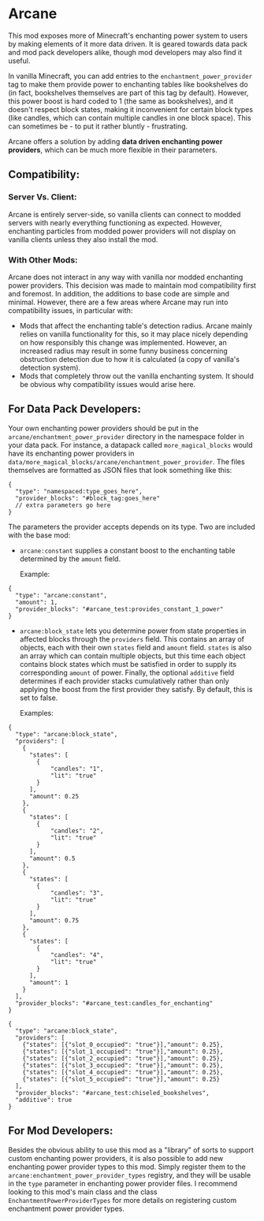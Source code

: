 # Arcane

This mod exposes more of Minecraft's enchanting power system to users by making elements of it more data driven.  It is geared towards data pack and mod pack developers alike, though mod developers may also find it useful.

In vanilla Minecraft, you can add entries to the `enchantment_power_provider` tag to make them provide power to enchanting tables like bookshelves do (in fact, bookshelves themselves are part of this tag by default).  However, this power boost is hard coded to 1 (the same as bookshelves), and it doesn't respect block states, making it inconvenient for certain block types (like candles, which can contain multiple candles in one block space). This can sometimes be - to put it rather bluntly - frustrating.

Arcane offers a solution by adding **data driven enchanting power providers**, which can be much more flexible in their parameters.

## Compatibility:
### Server Vs. Client:
Arcane is entirely server-side, so vanilla clients can connect to modded servers with nearly everything functioning as expected.  However, enchanting particles from modded power providers will not display on vanilla clients unless they also install the mod.
### With Other Mods:
Arcane does not interact in any way with vanilla nor modded enchanting power providers.  This decision was made to maintain mod compatibility first and foremost.  In addition, the additions to base code are simple and minimal.  However, there are a few areas where Arcane may run into compatibility issues, in particular with:
- Mods that affect the enchanting table's detection radius.  Arcane mainly relies on vanilla functionality for this, so it may place nicely depending on how responsibly this change was implemented.  However, an increased radius may result in some funny business concerning obstruction detection due to how it is calculated (a copy of vanilla's detection system).
- Mods that completely throw out the vanilla enchanting system.  It should be obvious why compatibility issues would arise here.

## For Data Pack Developers:
Your own enchanting power providers should be put in the `arcane/enchantment_power_provider` directory in the namespace folder in your data pack. For instance, a datapack called `more_magical_blocks` would have its enchanting power providers in `data/more_magical_blocks/arcane/enchantment_power_provider`.  The files themselves are formatted as JSON files that look something like this:
```json5
{
  "type": "namespaced:type_goes_here",
  "provider_blocks": "#block_tag:goes_here"
  // extra parameters go here
}
```
The parameters the provider accepts depends on its type.  Two are included with the base mod: 
- `arcane:constant` supplies a constant boost to the enchanting table determined by the `amount` field.

    Example:
```json5
{
  "type": "arcane:constant",
  "amount": 1,
  "provider_blocks": "#arcane_test:provides_constant_1_power"
}
```
- `arcane:block_state` lets you determine power from state properties in affected blocks through the `providers` field. This contains an array of objects, each with their own `states` field and `amount` field.  `states` is also an array which can contain multiple objects, but this time each object contains block states which must be satisfied in order to supply its corresponding `amount` of power.  Finally, the optional `additive` field determines if each provider stacks cumulatively rather than only applying the boost from the first provider they satisfy.  By default, this is set to false.

    Examples:
```json5
{
  "type": "arcane:block_state",
  "providers": [
    {
      "states": [
        {
            "candles": "1",
            "lit": "true"
        }
      ],
      "amount": 0.25
    },
    {
      "states": [
        {
            "candles": "2",
            "lit": "true"
        }
      ],
      "amount": 0.5
    },
    {
      "states": [
        {
            "candles": "3",
            "lit": "true"
        }
      ],
      "amount": 0.75
    },
    {
      "states": [
        {
            "candles": "4",
            "lit": "true"
        }
      ],
      "amount": 1
    }
  ],
  "provider_blocks": "#arcane_test:candles_for_enchanting"
}
```
```json5
{
  "type": "arcane:block_state",
  "providers": [
    {"states": [{"slot_0_occupied": "true"}],"amount": 0.25},
    {"states": [{"slot_1_occupied": "true"}],"amount": 0.25},
    {"states": [{"slot_2_occupied": "true"}],"amount": 0.25},
    {"states": [{"slot_3_occupied": "true"}],"amount": 0.25},
    {"states": [{"slot_4_occupied": "true"}],"amount": 0.25},
    {"states": [{"slot_5_occupied": "true"}],"amount": 0.25}
  ],
  "provider_blocks": "#arcane_test:chiseled_bookshelves",
  "additive": true
}
```
## For Mod Developers:
Besides the obvious ability to use this mod as a "library" of sorts to support custom enchanting power providers, it is also possible to add new enchanting power provider types to this mod.  Simply register them to the `arcane:enchantment_power_provider_types` registry, and they will be usable in the `type` parameter in enchanting power provider files.  I recommend looking to this mod's main class and the class `EnchantmentPowerProviderTypes` for more details on registering custom enchantment power provider types.
